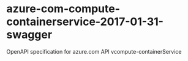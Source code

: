 # azure-com-compute-containerservice-2017-01-31-swagger
OpenAPI specification for azure.com API vcompute-containerService
